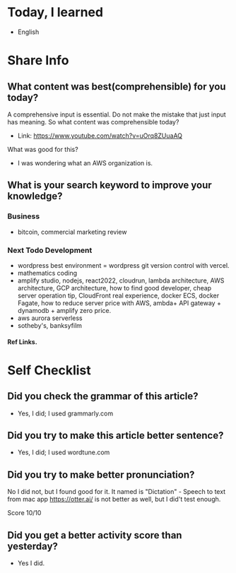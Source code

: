# Today, I learned 
- English

# Share Info
## What content was best(comprehensible) for you today?
A comprehensive input is essential. 
Do not make the mistake that just input has meaning.
So what content was comprehensible today?
- Link: https://www.youtube.com/watch?v=uOrq8ZUuaAQ

What was good for this?
- I was wondering what an AWS organization is.


## What is your search keyword to improve your knowledge?
### Business
- bitcoin, commercial marketing review 

### Next Todo Development
- wordpress best environment = wordpress git version control with vercel.
- mathematics coding
- amplify studio, nodejs, react2022, cloudrun, lambda architecture, AWS architecture, GCP architecture, how to find good developer, cheap server operation tip, CloudFront real experience, docker ECS, docker Fagate, how to reduce server price with AWS, ambda+ API gateway + dynamodb + amplify zero price.
- aws aurora serverless
- sotheby's, banksyfilm

#### Ref Links.

# Self Checklist
## Did you check the grammar of this article?
- Yes, I did; I used grammarly.com 

## Did you try to make this article better sentence?
- Yes, I did; I used wordtune.com

## Did you try to make better pronunciation?
No I did not, but I found good for it. It named is "Dictation" - Speech to text from mac app
https://otter.ai/ is not better as well, but I did't test enough.

Score 10/10

## Did you get a better activity score than yesterday?
- Yes I did.



